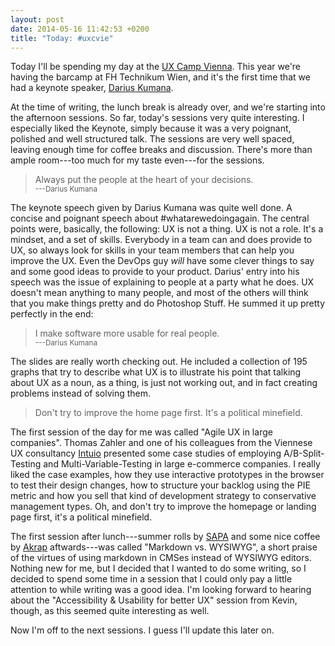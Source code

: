 ```yaml
---
layout: post
date: 2014-05-16 11:42:53 +0200
title: "Today: #uxcvie"
---
```


Today I'll be spending my day at the [UX Camp Vienna][1]. This year we're having the barcamp at FH Technikum Wien, and it's the first time that we had a keynote speaker, [Darius Kumana][2].

At the time of writing, the lunch break is already over, and we're starting into the afternoon sessions. So far, today's sessions very quite interesting. I especially liked the Keynote, simply because it was a very poignant, polished and well structured talk. The sessions are very well spaced, leaving enough time for coffee breaks and discussion. There's more than ample room---too much for my taste even---for the sessions.

> Always put the people at the heart of your decisions.  
> <small>---Darius Kumana</small>

The keynote speech given by Darius Kumana was quite well done. A concise and poignant speech about #whatarewedoingagain. The central points were, basically, the following: UX is not a thing. UX is not a role. It's a mindset, and a set of skills. Everybody in a team can and does provide to UX, so always look for skills in your team members that can help you improve the UX. Even the DevOps guy _will_ have some clever things to say and some good ideas to provide to your product. Darius' entry into his speech was the issue of explaining to people at a party what he does. UX doesn't mean anything to many people, and most of the others will think that you make things pretty and do Photoshop Stuff. He summed it up pretty perfectly in the end:

> I make software more usable for real people.  
> <small>---Darius Kumana</small>

The slides are really worth checking out. He included a collection of 195 graphs that try to describe what UX is to illustrate his point that talking about UX as a noun, as a thing, is just not working out, and in fact creating problems instead of solving them.

> Don't try to improve the home page first. It's a political minefield.

The first session of the day for me was called "Agile UX in large companies". Thomas Zahler and one of his colleagues from the Viennese UX consultancy [Intuio][3] presented some case studies of employing A/B-Split-Testing and Multi-Variable-Testing in large e-commerce companies. I really liked the case examples, how they use interactive prototypes in the browser to test their design changes, how to structure your backlog using the PIE metric and how you sell that kind of development strategy to conservative management types. Oh, and don't try to improve the homepage or landing page first, it's a political minefield.

The first session after lunch---summer rolls by [SAPA][4] and some nice coffee by [Akrap][5] aftwards---was called "Markdown vs. WYSIWYG", a short praise of the virtues of using markdown in CMSes instead of WYSIWYG editors. Nothing new for me, but I decided that I wanted to do some writing, so I decided to spend some time in a session that I could only pay a little attention to while writing was a good idea. I'm looking forward to hearing about the "Accessibility & Usability for better UX" session from Kevin, though, as this seemed quite interesting as well.

Now I'm off to the next sessions. I guess I'll update this later on.

[1]: http://uxcamp.at/
[2]: http://uxcamp.at/de/2014/03/keynote-speaker-darius-kumana/
[3]: http://intuio.at/en/
[4]: http://www.sapa.at/
[5]: http://www.akrapcoffee.com/